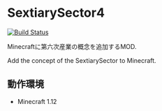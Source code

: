 # SextiarySector4
[![Build Status](https://travis-ci.org/shift02/SextiarySector4.svg?branch=master)](https://travis-ci.org/shift02/SextiarySector4)

Minecraftに第六次産業の概念を追加するMOD.

Add the concept of the SextiarySector to Minecraft.

## 動作環境

- Minecraft 1.12

